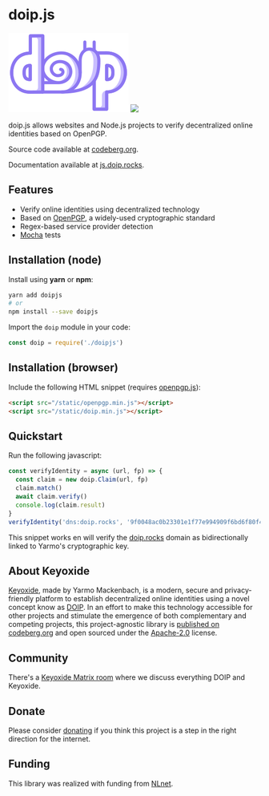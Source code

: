 # doip.js

![](static/doip.png)
![](doip.png)

doip.js allows websites and Node.js projects to verify decentralized online
identities based on OpenPGP.

Source code available at [codeberg.org](https://codeberg.org/keyoxide/doipjs).

Documentation available at [js.doip.rocks](https://js.doip.rocks).

## Features

- Verify online identities using decentralized technology
- Based on [OpenPGP](https://www.openpgp.org), a widely-used cryptographic standard
- Regex-based service provider detection
- [Mocha](https://mochajs.org) tests

## Installation (node)

Install using **yarn** or **npm**:

```bash
yarn add doipjs
# or
npm install --save doipjs
```

Import the `doip` module in your code:

```javascript
const doip = require('./doipjs')
```

## Installation (browser)

Include the following HTML snippet (requires [openpgp.js](https://openpgpjs.org/)):

```html
<script src="/static/openpgp.min.js"></script>
<script src="/static/doip.min.js"></script>
```

## Quickstart

Run the following javascript:

```javascript
const verifyIdentity = async (url, fp) => {
  const claim = new doip.Claim(url, fp)
  claim.match()
  await claim.verify()
  console.log(claim.result)
}
verifyIdentity('dns:doip.rocks', '9f0048ac0b23301e1f77e994909f6bd6f80f485d')
```

This snippet works en will verify the [doip.rocks](https://doip.rocks) domain as
bidirectionally linked to Yarmo's cryptographic key.

## About Keyoxide

[Keyoxide](https://keyoxide.org/), made by Yarmo Mackenbach, is a modern, secure
and privacy-friendly platform to establish decentralized online identities using
a novel concept know as [DOIP](doip.md). In an effort to make this technology
accessible for other projects and stimulate the emergence of both complementary
and competing projects, this project-agnostic library is
[published on codeberg.org](https://codeberg.org/keyoxide/doipjs) and open
sourced under the
[Apache-2.0](https://codeberg.org/keyoxide/doipjs/src/branch/main/LICENSE)
license.

## Community

There's a [Keyoxide Matrix room](https://matrix.to/#/#keyoxide:matrix.org) where
we discuss everything DOIP and Keyoxide.

## Donate

Please consider [donating](https://liberapay.com/Keyoxide/) if you think this
project is a step in the right direction for the internet.

## Funding

This library was realized with funding from
[NLnet](https://nlnet.nl/project/Keyoxide/).
